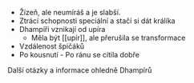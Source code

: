 - Žízeň, ale neumíráš a je slabší.
- Ztrácí schopnosti speciální a stačí si dát králíka
- Dhampíři vznikají od upíra
    - Měla být [[upír]], ale přerušila se transformace
- Vzdálenost špičáků
- Po kousnutí - Po ránu se cítila dobře
 
Další otázky a informace ohledně Dhampírů